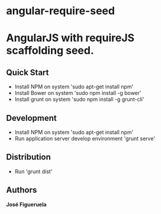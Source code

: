 angular-require-seed
====================

# AngularJS with requireJS scaffolding seed.


## Quick Start

* Install NPM on system 'sudo apt-get install npm'
* Install Bower on system 'sudo npm install -g bower'
* Install grunt on system 'sudo npm install -g grunt-cli'

## Development

* Install NPM on system 'sudo apt-get install npm'
* Run application server develop environment 'grunt serve'
  
## Distribution
* Run  'grunt dist'

## Authors

**José Figueruela**